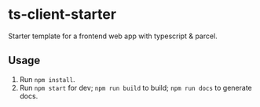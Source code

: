 # ts-client-starter <a name="README"></a>

Starter template for a frontend web app with typescript & parcel.

## Usage

1. Run `npm install`.
2. Run `npm start` for dev; `npm run build` to build; `npm run docs` to generate docs.
